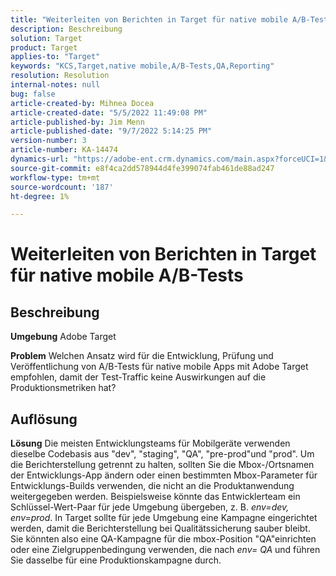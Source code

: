 ```yaml
---
title: "Weiterleiten von Berichten in Target für native mobile A/B-Tests"
description: Beschreibung
solution: Target
product: Target
applies-to: "Target"
keywords: "KCS,Target,native mobile,A/B-Tests,QA,Reporting"
resolution: Resolution
internal-notes: null
bug: false
article-created-by: Mihnea Docea
article-created-date: "5/5/2022 11:49:08 PM"
article-published-by: Jim Menn
article-published-date: "9/7/2022 5:14:25 PM"
version-number: 3
article-number: KA-14474
dynamics-url: "https://adobe-ent.crm.dynamics.com/main.aspx?forceUCI=1&pagetype=entityrecord&etn=knowledgearticle&id=5a7119f3-cdcc-ec11-a7b5-6045bd00dbbc"
source-git-commit: e8f4ca2dd578944d4fe399074fab461de88ad247
workflow-type: tm+mt
source-wordcount: '187'
ht-degree: 1%

---
```


# Weiterleiten von Berichten in Target für native mobile A/B-Tests

## Beschreibung


<b>Umgebung</b>
Adobe Target

<b>Problem</b>
Welchen Ansatz wird für die Entwicklung, Prüfung und Veröffentlichung von A/B-Tests für native mobile Apps mit Adobe Target empfohlen, damit der Test-Traffic keine Auswirkungen auf die Produktionsmetriken hat?


## Auflösung


<b>Lösung</b>
Die meisten Entwicklungsteams für Mobilgeräte verwenden dieselbe Codebasis aus &quot;dev&quot;, &quot;staging&quot;, &quot;QA&quot;, &quot;pre-prod&quot;und &quot;prod&quot;.
Um die Berichterstellung getrennt zu halten, sollten Sie die Mbox-/Ortsnamen der Entwicklungs-App ändern oder einen bestimmten Mbox-Parameter für Entwicklungs-Builds verwenden, die nicht an die Produktanwendung weitergegeben werden.
Beispielsweise könnte das Entwicklerteam ein Schlüssel-Wert-Paar für jede Umgebung übergeben, z. B. *env=dev, env=prod*.
In Target sollte für jede Umgebung eine Kampagne eingerichtet werden, damit die Berichterstellung bei Qualitätssicherung sauber bleibt.
Sie könnten also eine QA-Kampagne für die mbox-Position &quot;QA&quot;einrichten oder eine Zielgruppenbedingung verwenden, die nach *env= QA* und führen Sie dasselbe für eine Produktionskampagne durch.
